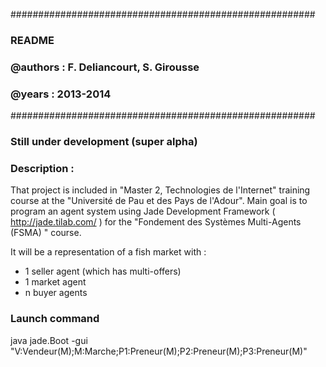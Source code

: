 #######################################################
###                   README                        ###
###                                                 ###
### @authors : F. Deliancourt, S. Girousse          ###
### @years : 2013-2014                              ###
#######################################################

### Still under development (super alpha)

### Description :
That project is included in "Master 2, Technologies de l'Internet" training course at the "Université de Pau et des Pays de l'Adour".
Main goal is to program an agent system using Jade Development Framework ( http://jade.tilab.com/ ) for the "Fondement des Systèmes Multi-Agents (FSMA) " course.

It will be a representation of a fish market with :
 - 1 seller agent (which has multi-offers)
 - 1 market agent
 - n buyer agents

### Launch command
java jade.Boot -gui "V:Vendeur(M);M:Marche;P1:Preneur(M);P2:Preneur(M);P3:Preneur(M)"
